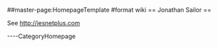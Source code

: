 \#\#master-page:HomepageTemplate \#format wiki == Jonathan Sailor ==

See <http://jesnetplus.com>

----CategoryHomepage
